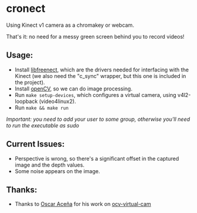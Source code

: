 # cronect

Using Kinect v1 camera as a chromakey or webcam.

That's it: no need for a messy green screen behind you to record videos!

## Usage:

- Install [libfreenect](https://github.com/OpenKinect/libfreenect), which are the drivers needed for interfacing with the Kinect (we also need the "c\_sync" wrapper, but this one is included in the project).
- Install [openCV](https://opencv.org/), so we can do image processing.
- Run `make setup-devices`, which configures a virtual camera, using v4l2-loopback (video4linux2).
- Run `make && make run`

*Important: you need to add your user to some group, otherwise you'll need to run the executable as _sudo_*

## Current Issues:

- Perspective is wrong, so there's a significant offset in the captured image and the depth values.
- Some noise appears on the image.

## Thanks:

- Thanks to [Oscar Aceña](https://bitbucket.org/OscarAcena/) for his work on [ocv-virtual-cam](https://bitbucket.org/OscarAcena/ocv-virtual-cam)
